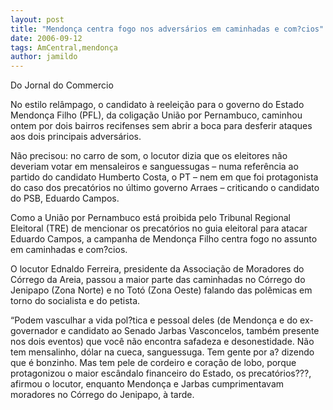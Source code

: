```yaml
---
layout: post
title: "Mendonça centra fogo nos adversários em caminhadas e com?cios"
date: 2006-09-12
tags: AmCentral,mendonça
author: jamildo
---
```

Do Jornal do Commercio

No estilo rel&acirc;mpago, o candidato &agrave; reelei&ccedil;&atilde;o para o governo do Estado Mendon&ccedil;a Filho (PFL), da coliga&ccedil;&atilde;o Uni&atilde;o por Pernambuco, caminhou ontem por dois bairros recifenses sem abrir a boca para desferir ataques aos dois principais advers&aacute;rios. 

N&atilde;o precisou: no carro de som, o locutor dizia que os eleitores n&atilde;o deveriam votar em mensaleiros e sanguessugas &ndash; numa refer&ecirc;ncia ao partido do candidato Humberto Costa, o PT &ndash; nem em que foi protagonista do caso dos precat&oacute;rios no &uacute;ltimo governo Arraes &ndash; criticando o candidato do PSB, Eduardo Campos.

Como a Uni&atilde;o por Pernambuco est&aacute; proibida pelo Tribunal Regional Eleitoral (TRE) de mencionar os precat&oacute;rios no guia eleitoral para atacar Eduardo Campos, a campanha de Mendon&ccedil;a Filho centra fogo no assunto em caminhadas e com?cios. 

O locutor Ednaldo Ferreira, presidente da Associa&ccedil;&atilde;o de Moradores do C&oacute;rrego da Areia, passou a maior parte das caminhadas no C&oacute;rrego do Jenipapo (Zona Norte) e no Tot&oacute; (Zona Oeste) falando das pol&ecirc;micas em torno do socialista e do petista.

&ldquo;Podem vasculhar a vida pol?tica e pessoal deles (de Mendon&ccedil;a e do ex-governador e candidato ao Senado Jarbas Vasconcelos, tamb&eacute;m presente nos dois eventos) que voc&ecirc; n&atilde;o encontra safadeza e desonestidade. N&atilde;o tem mensalinho, d&oacute;lar na cueca, sanguessuga. Tem gente por a? dizendo que &eacute; bonzinho. Mas tem pele de cordeiro e cora&ccedil;&atilde;o de lobo, porque protagonizou o maior esc&acirc;ndalo financeiro do Estado, os precat&oacute;rios???, afirmou o locutor, enquanto Mendon&ccedil;a e Jarbas cumprimentavam moradores no C&oacute;rrego do Jenipapo, &agrave; tarde.